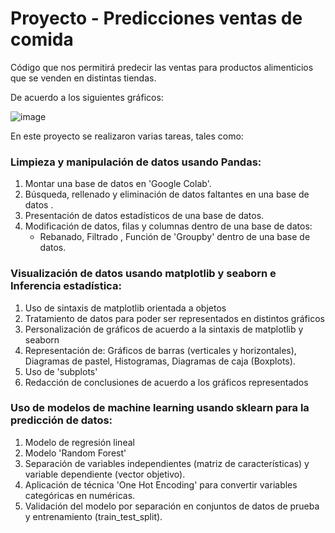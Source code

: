 # Proyecto - Predicciones ventas de comida
Código que nos permitirá predecir las ventas para productos alimenticios que se venden en distintas tiendas.

De acuerdo a los siguientes gráficos:

![image](https://user-images.githubusercontent.com/95376884/153773239-d15d43bf-7848-49e5-b1e0-eff5408b96e6.png)



 
 En este proyecto se realizaron varias tareas, tales como: 
 
 ### Limpieza y manipulación de datos usando Pandas:
 
   1. Montar una base de datos en 'Google Colab'.
   2. Búsqueda, rellenado y eliminación de datos faltantes en una base de datos .
   3. Presentación de datos estadísticos de una base de datos. 
   4. Modificación de datos, filas y columnas dentro de una base de datos:
      - Rebanado, Filtrado , Función de 'Groupby' dentro de una base de datos.    


 ### Visualización de datos usando matplotlib y seaborn e Inferencia estadística:
 
   1. Uso de sintaxis de matplotlib orientada a objetos
   2. Tratamiento de datos para poder ser representados en distintos gráficos
   3. Personalización de gráficos de acuerdo a la sintaxis de matplotlib y seaborn 
   4. Representación de: Gráficos de barras (verticales y horizontales), Diagramas de pastel, Histogramas, Diagramas de caja (Boxplots). 
   5. Uso de 'subplots'
   6. Redacción de conclusiones de acuerdo a los gráficos representados


 ### Uso de modelos de machine learning usando sklearn para la predicción de datos:
 
   1. Modelo de regresión lineal 
   2. Modelo 'Random Forest'
   3. Separación de variables independientes (matriz de características) y variable dependiente (vector objetivo).
   4. Aplicación de técnica 'One Hot Encoding' para convertir variables categóricas en numéricas.
   5. Validación del modelo por separación en conjuntos de datos de prueba y entrenamiento (train_test_split).
   

